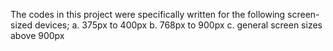 The codes in this project were specifically written for the following screen-sized devices;
a. 375px to 400px
b. 768px to 900px
c. general screen sizes above 900px
